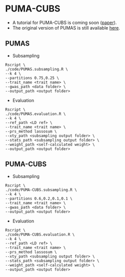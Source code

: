 # PUMA-CUBS
* A tutorial for PUMA-CUBS is coming soon ([paper](https://www.biorxiv.org/content/10.1101/2022.10.26.513833v1)).
* The original version of PUMAS is still available [here](https://github.com/qlu-lab/PUMAS/tree/original).
## PUMAS
* Subsampling
```
Rscript \
./code/PUMAS.subsampling.R \
--k 4 \
--partitions 0.75,0.25 \
--trait_name <trait name> \
--gwas_path <data folder> \
--output_path <output folder>
```
* Evaluation
```
Rscript \
./code/PUMAS.evaluation.R \
--k 4 \
--ref_path <LD ref> \
--trait_name <trait name> \
--prs_method lassosum \
--xty_path <subsampling output folder> \
--stats_path <subsampling output folder> \
--weight_path <self-calculated weight> \
--output_path <output folder>
```
## PUMA-CUBS
* Subsampling
```
Rscript \
./code/PUMA-CUBS.subsampling.R \
--k 4 \
--partitions 0.6,0.2,0.1,0.1 \
--trait_name <trait name> \
--gwas_path <data folder> \
--output_path <output folder>
```
* Evaluation
```
Rscript \
./code/PUMA-CUBS.evaluation.R \
--k 4 \
--ref_path <LD ref> \
--trait_name <trait name> \
--prs_method lassosum \
--xty_path <subsampling output folder> \
--stats_path <subsampling output folder> \
--weight_path <self-calculated weight> \
--output_path <output folder>
```
